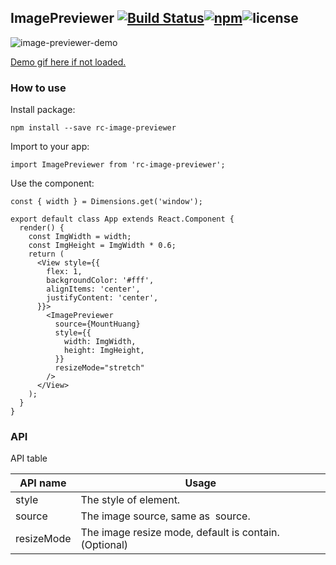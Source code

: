 ## ImagePreviewer [![Build Status](https://travis-ci.org/FaiChou/ImagePreviewer.svg?branch=master)](https://travis-ci.org/FaiChou/ImagePreviewer)[![npm](https://img.shields.io/npm/v/npm.svg)](https://www.npmjs.com/package/rc-image-previewer)![license](https://img.shields.io/github/license/mashape/apistatus.svg)

![image-previewer-demo](http://o7bkcj7d7.bkt.clouddn.com/image-previewer-demo.gif)

[Demo gif here if not loaded.](http://o7bkcj7d7.bkt.clouddn.com/image-previewer-demo.gif)

### How to use

Install package:

```
npm install --save rc-image-previewer
```

Import to your app:

```
import ImagePreviewer from 'rc-image-previewer';
```

Use the component:

```
const { width } = Dimensions.get('window');

export default class App extends React.Component {
  render() {
    const ImgWidth = width;
    const ImgHeight = ImgWidth * 0.6;
    return (
      <View style={{
        flex: 1,
        backgroundColor: '#fff',
        alignItems: 'center',
        justifyContent: 'center',
      }}>
        <ImagePreviewer
          source={MountHuang}
          style={{
            width: ImgWidth,
            height: ImgHeight,
          }}
          resizeMode="stretch"
        />
      </View>
    );
  }
}
```

### API

API table

API name       | Usage
---------------|----------------------------------------
style          | The style of element.
source         | The image source, same as <Image /> source.
resizeMode     | The image resize mode, default is contain.(Optional)



